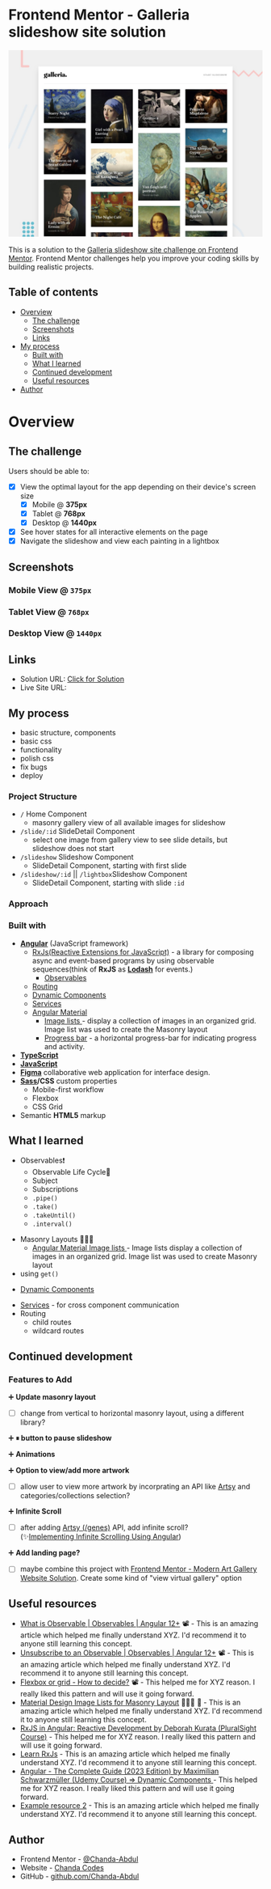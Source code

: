 # Frontend Mentor - Galleria slideshow site solution
![Design preview for the Galleria slideshow site coding challenge](/src/assets/images/preview.jpg)


This is a solution to the [Galleria slideshow site challenge on Frontend Mentor](https://www.frontendmentor.io/challenges/galleria-slideshow-site-tEA4pwsa6). Frontend Mentor challenges help you improve your coding skills by building realistic projects.


## Table of contents

- [Overview](#overview)
  - [The challenge](#the-challenge)
  - [Screenshots](#screenshots)
  - [Links](#links)
- [My process](#my-process)
  - [Built with](#built-with)
  - [What I learned](#what-i-learned)
  - [Continued development](#continued-development)
  - [Useful resources](#useful-resources)
- [Author](#author)
# Overview

## The challenge

Users should be able to:
- [x] View the optimal layout for the app depending on their device's screen size
  - [x] Mobile @ <b>375px</b>
  - [x] Tablet @  <b>768px</b>
  - [x] Desktop @ <b>1440px</b>
- [x] See hover states for all interactive elements on the page
- [x] Navigate the slideshow and view each painting in a lightbox

<!-- - [ ] TO DO => Review CSS -->
<!-- 
- [ ]  router by /:id
- *Service
  - pause show
 -->
<!-- - [ ] TO-DO => Deploy -->

## Screenshots
### Mobile View @ `375px`
<!-- ![](./screenshot.jpg) -->
### Tablet View @ `768px`
### Desktop View @ `1440px`

## Links
- Solution URL: [Click for Solution](https://github.com/Chanda-Abdul/Angular-Galleria-Slideshow)
- Live Site URL: 
<!-- 
[Click for Live Site](https://your-live-site-url.com) -->

## My process
- basic structure, components
- basic css
- functionality
- polish css
- fix bugs
- deploy
### Project Structure

- `/` Home Component
  - masonry gallery view of all available images for slideshow
- `/slide/:id` SlideDetail Component
  - select one image from gallery view to see slide details, but slideshow does not start
- `/slideshow` Slideshow Component
  - SlideDetail Component, starting with first slide
- `/slideshow/:id` || `/lightbox`Slideshow Component
  - SlideDetail Component, starting with slide `:id`

### Approach
### Built with


- <b>[Angular](https://angular.io/)</b> (JavaScript framework)
  - [RxJs(Reactive Extensions for JavaScript)](https://rxjs.dev/guide/overview) -  a library for composing async and event-based programs by using observable sequences(think of <b>RxJS</b> as <b>[Lodash](https://lodash.com/)</b> for events.) 
    - [Observables
]() 
  - [Routing]() 
  - [Dynamic Components](https://angular.io/guide/dynamic-component-loader) 
  - [Services](https://angular.io/guide/creating-injectable-service) 
   - [Angular Material](https://material.angular.io/) 
      - [Image lists
](https://m2.material.io/components/image-lists#types) - display a collection of images in an organized grid. Image list was used to create the Masonry layout
      - [Progress bar](https://material.angular.io/components/progress-bar/overview) - a horizontal progress-bar for indicating progress and activity.
- <b>[TypeScript](https://www.typescriptlang.org/)</b>
- <b>[JavaScript](https://www.javascript.com/)</b>
- <b>[Figma](https://www.figma.com/)</b> collaborative web application for interface design.
- <b>[Sass](https://sass-lang.com/)/CSS</b> custom properties
  - Mobile-first workflow
  - Flexbox
  - CSS Grid
- Semantic <b>HTML5</b> markup


## What I learned
<!-- Use this section to recap over some of your major learnings while working through this project. Writing these out and providing code samples of areas you want to highlight is a great way to reinforce your own knowledge.

 -->
 - Observables❗️
    - Observable Life Cycle🤔
    - Subject
    - Subscriptions
    - `.pipe()`
    - `.take()`
    - `.takeUntil()`
    - `.interval()`
<!-- ```js
const proudOfThisFunc = () => {
  console.log("🎉");
};
``` -->
- Masonry Layouts 🤦🏽‍♀️
  - [Angular Material Image lists
](https://m2.material.io/components/image-lists#types) - Image lists display a collection of images in an organized grid. Image list was used to create Masonry layout
- using `get()`
<!-- ```html
<h1>Some HTML code I'm proud of</h1>
``` -->
- [Dynamic Components]() 
<!-- ```css
.proud-of-this-css {
  color: papayawhip;
}
``` -->
- [Services]() - for cross component communication
- Routing
  - child routes
  - wildcard routes

## Continued development
### Features to Add

➕ <b> Update masonry layout</b>
- [ ] change from vertical to horizontal masonry layout, using a different library?

➕ <b> ⏸ button to pause slideshow</b>

➕ <b> Animations</b>
<!-- - [ ] Add Cool Animations -->
<!-- // On click
// Navigate to: "Desktop - Gallery 1";
// Animate: Dissolve;
animation-timing-function: linear;
animation-duration: 150ms; -->

➕ <b> Option to view/add more artwork</b>
- [ ] allow user to view more artwork by incorprating an API like [Artsy](https://developers.artsy.net/) and categories/collections selection?
<!-- fake backend?
service, get more art?
 -->
➕ <b> Infinite Scroll</b>
- [ ] after adding [Artsy (/genes)](https://developers.artsy.net/v2/docs/genes) API, add infinite scroll?  
(✨[Implementing Infinite Scrolling Using Angular](https://levelup.gitconnected.com/implementing-infinite-scrolling-using-angular-82c66f27e817))


➕ <b> Add landing page?</b>
- [ ] maybe combine this project with [Frontend Mentor - Modern Art Gallery Website Solution](https://github.com/Chanda-Abdul/Modern-Art-Gallery-Website). Create some kind of "view virtual gallery" option



## Useful resources
- [What is Observable | Observables | Angular 12+](https://youtu.be/V4iMyVnQPqM) 📽 - This is an amazing article which helped me finally understand XYZ. I'd recommend it to anyone still learning this concept.
- [Unsubscribe to an Observable | Observables | Angular 12+](https://youtu.be/8j5kvLddNwM) 📽 - This is an amazing article which helped me finally understand XYZ. I'd recommend it to anyone still learning this concept.
- [Flexbox or grid - How to decide?](https://youtu.be/3elGSZSWTbM) 📽 - This helped me for XYZ reason. I really liked this pattern and will use it going forward.
- [Material Design Image Lists for Masonry Layout](https://material.io/components/image-lists) 💁🏽‍♀️ 🧱 - This is an amazing article which helped me finally understand XYZ. I'd recommend it to anyone still learning this concept.
- [RxJS in Angular: Reactive Development
by Deborah Kurata (PluralSight Course)](https://www.pluralsight.com/courses/rxjs-angular-reactive-development) - This helped me for XYZ reason. I really liked this pattern and will use it going forward.
- [Learn RxJs](https://www.learnrxjs.io/) - This is an amazing article which helped me finally understand XYZ. I'd recommend it to anyone still learning this concept.
- [Angular - The Complete Guide (2023 Edition) by Maximilian Schwarzmüller (Udemy Course) => Dynamic Components
](https://www.udemy.com/course/the-complete-guide-to-angular-2/) - This helped me for XYZ reason. I really liked this pattern and will use it going forward.
- [Example resource 2](https://www.example.com) - This is an amazing article which helped me finally understand XYZ. I'd recommend it to anyone still learning this concept.



## Author
- Frontend Mentor - [@Chanda-Abdul](https://www.frontendmentor.io/profile/Chanda-Abdul)
- Website - [Chanda Codes](https://chandacodes.com/)
- GitHub - [github.com/Chanda-Abdul](https://github.com/Chanda-Abdul)
